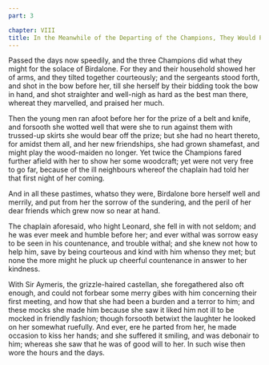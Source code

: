 ```yaml
---
part: 3

chapter: VIII
title: In the Meanwhile of the Departing of the Champions, They Would Pleasure Birdalone with Feats of Arms and Games of Prowess
---
```


Passed the days now speedily, and the three Champions did what they might for the solace of Birdalone. For they and their household showed her of arms, and they tilted together courteously; and the sergeants stood forth, and shot in the bow before her, till she herself by their bidding took the bow in hand, and shot straighter and well-nigh as hard as the best man there, whereat they marvelled, and praised her much.

Then the young men ran afoot before her for the prize of a belt and knife, and forsooth she wotted well that were she to run against them with trussed-up skirts she would bear off the prize; but she had no heart thereto, for amidst them all, and her new friendships, she had grown shamefast, and might play the wood-maiden no longer. Yet twice the Champions fared further afield with her to show her some woodcraft; yet were not very free to go far, because of the ill neighbours whereof the chaplain had told her that first night of her coming.

And in all these pastimes, whatso they were, Birdalone bore herself well and merrily, and put from her the sorrow of the sundering, and the peril of her dear friends which grew now so near at hand.

The chaplain aforesaid, who hight Leonard, she fell in with not seldom; and he was ever meek and humble before her; and ever withal was sorrow easy to be seen in his countenance, and trouble withal; and she knew not how to help him, save by being courteous and kind with him whenso they met; but none the more might he pluck up cheerful countenance in answer to her kindness.

With Sir Aymeris, the grizzle-haired castellan, she foregathered also oft enough, and could not forbear some merry gibes with him concerning their first meeting, and how that she had been a burden and a terror to him; and these mocks she made him because she saw it liked him not ill to be mocked in friendly fashion; though forsooth betwixt the laughter he looked on her somewhat ruefully. And ever, ere he parted from her, he made occasion to kiss her hands; and she suffered it smiling, and was debonair to him; whereas she saw that he was of good will to her. In such wise then wore the hours and the days.
